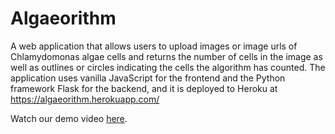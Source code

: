 # Algaeorithm
A web application that allows users to upload images or image urls of Chlamydomonas algae cells and returns the number of cells in the image as well as outlines or circles indicating the cells the algorithm has counted. 
The application uses vanilla JavaScript for the frontend and the Python framework Flask for the backend, and it is deployed to Heroku at https://algaeorithm.herokuapp.com/

Watch our demo video <a href="https://www.youtube.com/watch?v=xL7aTt8Xcdo">here</a>.
